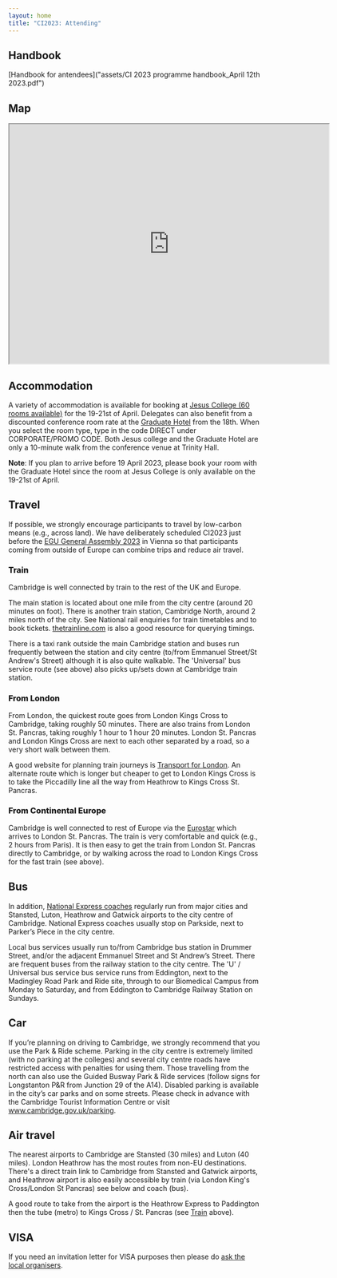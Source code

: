 ```yaml
---
layout: home
title: "CI2023: Attending"
---
```


<style>
  h3 {
    font-size: 12pt;
    font-weight: 800;
  }
 </style>

## Handbook

[Handbook for antendees]("assets/CI 2023 programme handbook_April 12th 2023.pdf")

## Map

<iframe src="https://www.google.com/maps/d/u/0/embed?mid=1cc1vp7NBe401YdnpKcpLBvdL1TZY70Q&ehbc=2E312F" width="640" height="480"></iframe>

## Accommodation

A variety of accommodation is available for booking at [Jesus College (60 rooms available)](https://www.universityrooms.com/en-GB/eventcode?ec=CICAPR23&vid=jesuscambridge) for the 19-21st of April.
Delegates can also benefit from a discounted conference room rate at the [Graduate Hotel](https://www.graduatehotels.com/cambridge/) from the 18th.
When you select the room type, type in the code DIRECT under CORPORATE/PROMO CODE. Both Jesus college and the Graduate Hotel are only a 10-minute
walk from the conference venue at Trinity Hall.

**Note**: If you plan to arrive before 19 April 2023, please book your room with the Graduate Hotel since the room at Jesus College is only available
on the 19-21st of April.

## Travel

If possible, we strongly encourage participants to travel by low-carbon means (e.g., across land). We have deliberately scheduled CI2023 just before the [EGU General Assembly 2023](https://egu23.eu/) in Vienna so that participants coming from outside of Europe can combine trips and reduce air travel.

### Train

Cambridge is well connected by train to the rest of the UK and Europe.

The main station is located about one mile from the city centre (around 20 minutes on foot). There is another train station, Cambridge North, around 2 miles north of the city. See National rail enquiries for train timetables and to book tickets. [thetrainline.com](http://thetrainline.com) is also a good resource for querying timings.

There is a taxi rank outside the main Cambridge station and buses run frequently between the station and city centre (to/from Emmanuel Street/St Andrew's Street) although it is also quite walkable. The 'Universal' bus service route (see above) also picks up/sets down at Cambridge train station.

### From London

From London, the quickest route goes from London Kings Cross to Cambridge, taking roughly 50 minutes. There are also trains from London St. Pancras, taking roughly 1 hour to 1 hour 20 minutes. London St. Pancras and London Kings Cross are next to each other separated by a road, so a very short walk between them.

A good website for planning train journeys is [Transport for London](https://tfl.gov.uk/plan-a-journey/). An alternate route which is longer but cheaper to get to London Kings Cross is to take the Piccadilly line all the way from Heathrow to Kings Cross St. Pancras.

### From Continental Europe

Cambridge is well connected to rest of Europe via the [Eurostar](https://www.eurostar.com/uk-en) which arrives to London St. Pancras. The train is very comfortable and quick (e.g., 2 hours from Paris). It is then easy to get the train from London St. Pancras directly to Cambridge, or by walking across the road to London Kings Cross for the fast train (see above).


## Bus

In addition, [National Express coaches](https://www.nationalexpress.com/en) regularly run from major cities and Stansted, Luton, Heathrow and Gatwick airports to the city centre of Cambridge. National Express coaches usually stop on Parkside, next to Parker’s Piece in the city centre.

Local bus services usually run to/from Cambridge bus station in Drummer Street, and/or the adjacent Emmanuel Street and St Andrew’s Street. There are frequent buses from the railway station to the city centre.
The 'U' / Universal bus service bus service runs from Eddington, next to the Madingley Road Park and Ride site, through to our Biomedical Campus from Monday to Saturday, and from Eddington to Cambridge Railway Station on Sundays.

## Car

If you’re planning on driving to Cambridge, we strongly recommend that you use the Park & Ride scheme. Parking in the city centre is extremely limited (with no parking at the colleges) and several city centre roads have restricted access with penalties for using them.
Those travelling from the north can also use the Guided Busway Park & Ride services (follow signs for Longstanton P&R from Junction 29 of the A14).
Disabled parking is available in the city’s car parks and on some streets. Please check in advance with the Cambridge Tourist Information Centre or visit www.cambridge.gov.uk/parking.

## Air travel

The nearest airports to Cambridge are Stansted (30 miles) and Luton (40 miles). London Heathrow has the most routes from non-EU destinations. There's a direct train link to Cambridge from Stansted and Gatwick airports, and Heathrow airport is also easily accessible by train (via London King's Cross/London St Pancras) see below and coach (bus).

A good route to take from the airport is the Heathrow Express to Paddington then the tube (metro) to Kings Cross / St. Pancras
(see [Train](#Train) above).

## VISA

If you need an invitation letter for VISA purposes then please do [ask the local organisers](mailto:iccs@maths.cam.ac.uk).

